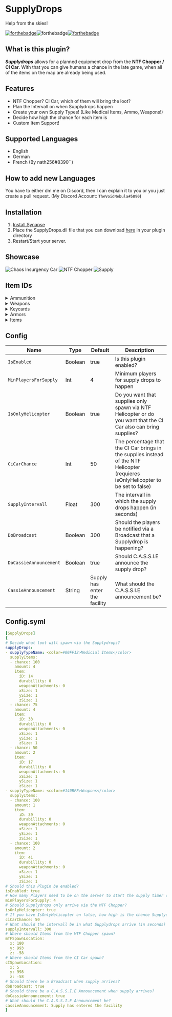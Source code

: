 # SupplyDrops
Help from the skies!

[![forthebadge](https://forthebadge.com/images/badges/built-with-love.svg)](https://forthebadge.com)![forthebadge](https://forthebadge.com/images/badges/made-with-c-sharp.svg)[![forthebadge](https://forthebadge.com/images/badges/makes-people-smile.svg)](https://forthebadge.com)

## What is this plugin?
_**Supplydrops**_ allows for a planned equipment drop from the **NTF Chopper / CI Car**. With that you can give humans a chance in the late game, when all of the items on the map are already being used.

## Features
* NTF Chopper? CI Car, which of them will bring the loot?
* Plan the Intervall on when Supplydrops happen
* Create your own Supply Types! (Like Medical Items, Ammo, Weapons!)
* Decide how high the chance for each item is
* Custom Item Support!

## Supported Languages 
* English
* German
* French (By nath256#8390``)

## How to add new Languages
You have to either dm me on Discord, then I can explain it to you or you just create a pull request. (My Discord Account: `TheVoidNebula#5090`)

## Installation
1. [Install Synapse](https://github.com/SynapseSL/Synapse/wiki#hosting-guides)
2. Place the SupplyDrops.dll file that you can download [here](https://github.com/TheVoidNebula/SupplyDrops/releases) in your plugin directory
3. Restart/Start your server.

## Showcase
![Chaos Insurgency Car](/assets/ci.png)
![NTF Chopper](/assets/ntfchopper.png)
![Supply](/assets/supply.png)

## Item IDs

<details>
<summary>Ammunition</summary>

| Name | ID |
| --- | --- |
| Ammo12gauge | 12 |
| Ammo44cal | 27 |
| Ammo556x45 | 22 |
| Ammo762x39 | 28 |
| Ammo9x19 | 29 |
 
</details>

<details>
<summary>Weapons</summary>

| Name | ID |
| --- | --- |
| GunCOM18 | 13 |
| GunE11SR | 20 |
| GunCrossvec | 21 |
| GunFSP9 | 23 |
| GunLogicer |24 |
| GunRevolver | 39 |
| GunShotgun | 41 |
| GunAK | 40 |
| --- | |  
| MicroHID | 13 |
| GrenadeFlash | 26 |
| GrenadeHE | 25 |

</details>

<details>
<summary>Keycards</summary>

| Name | ID |
| --- | --- |
| KeycardO5 | 11 |
| KeycardFacilityManager | 9 |
| KeycardZoneManager | 3 |
| KeycardResearchCoordinator | 2 |
| KeycardContainmentEngineer | 6 |
| KeycardScientist | 1 |
| KeycardJanitor | 0 |
| KeycardNTFCommander | 8 |
| KeycardNTFLieutenant | 7 |
| KeycardNTFOfficer | 5 |
| KeycardGuard | 4 |
| KeycardChaosInsurgency | 10 |
 
</details>

<details>
<summary>Armors</summary>

| Name | ID |
| --- | --- |
| ArmorLight | 36 |
| ArmorCombat | 37 |
| ArmorHeavy | 38 |
 
</details>

<details>
<summary>Items</summary>

| Name | ID |
| --- | --- |
| Radio | 12 |
| --- | | 
| Medkit | 14 |
| Adrenaline | 33 |
| Painkillers | 34 |
| --- | | 
| SCP018 | 31 |
| SCP207 | 18 |
| SCP268 | 32 |
| SCP500 | 17 |

</details>

## Config
Name  | Type | Default | Description
------------ | ------------ | ------------- | ------------ 
`IsEnabled` | Boolean | true | Is this plugin enabled?
`MinPlayersForSupply` | Int | 4 | Minimum players for supply drops to happen
`IsOnlyHelicopter` | Boolean | true | Do you want that supplies only spawn via NTF Helicopter or do you want that the CI Car also can bring supplies?
`CiCarChance` | Int | 50 | The percentage that the CI Car brings in the supplies instead of the NTF Helicopter (requieres isOnlyHelicopter to be set to false)
`SupplyIntervall` | Float | 300 | The intervall in which the supply drops happen (in seconds)
`DoBroadcast` | Boolean | 300 | Should the players be notified via a Broadcast that a Supplydrop is happening?
`DoCassieAnnouncement` | Boolean | true | Should C.A.S.S.I.E announce the supply drop?
`CassieAnnouncement` | String | Supply has enter the facility | What should the C.A.S.S.I.E announcement be?

## Config.syml
```yml
[SupplyDrops]
{
# Decide what loot will spawn via the Supplydrops?
supplyDrops:
- supplyTypeName: <color=#00FF12>Medicial Items</color>
  supplyItems:
  - chance: 100
    amount: 4
    item:
      iD: 14
      durabillity: 0
      weaponAttachments: 0
      xSize: 1
      ySize: 1
      zSize: 1
  - chance: 75
    amount: 4
    item:
      iD: 33
      durabillity: 0
      weaponAttachments: 0
      xSize: 1
      ySize: 1
      zSize: 1
  - chance: 50
    amount: 2
    item:
      iD: 17
      durabillity: 0
      weaponAttachments: 0
      xSize: 1
      ySize: 1
      zSize: 1
- supplyTypeName: <color=#140BFF>Weapons</color>
  supplyItems:
  - chance: 100
    amount: 1
    item:
      iD: 39
      durabillity: 0
      weaponAttachments: 0
      xSize: 1
      ySize: 1
      zSize: 1
  - chance: 100
    amount: 2
    item:
      iD: 41
      durabillity: 0
      weaponAttachments: 0
      xSize: 1
      ySize: 1
      zSize: 1
# Should this Plugin be enabled?
isEnabled: true
# How many Players need to be on the server to start the supply timer cloak?
minPlayersForSupply: 4
# Should Supplydrops only arrive via the MTF Chopper?
isOnlyHelicopter: true
# If you have IsOnlyHelicopter on false, how high is the chance Supplydrops arrive via the CI car?
ciCarChance: 50
# What should the intervall be in what Supplydrops arrive (in seconds)
supplyIntervall: 300
# Where should Items from the MTF Chopper spawn?
mTFSpawnLocation:
  x: 180
  y: 993
  z: -58
# Where should Items from the CI Car spawn?
cISpawnLocation:
  x: 5
  y: 998
  z: -58
# Should there be a Broadcast when supply arrives?
doBroadcast: true
# Should there be a C.A.S.S.I.E Announcement when supply arrives?
doCassieAnnouncement: true
# What should the C.A.S.S.I.E Announcement be?
cassieAnnouncement: Supply has entered the facility
}
```
